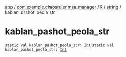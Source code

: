 [app](../../../index.md) / [com.example.chaosruler.msa_manager](../../index.md) / [R](../index.md) / [string](index.md) / [kablan_pashot_peola_str](.)

# kablan_pashot_peola_str

`static val kablan_pashot_peola_str: `[`Int`](https://kotlinlang.org/api/latest/jvm/stdlib/kotlin/-int/index.html)
`static val kablan_pashot_peola_str: `[`Int`](https://kotlinlang.org/api/latest/jvm/stdlib/kotlin/-int/index.html)
